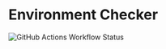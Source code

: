 # Environment Checker

![GitHub Actions Workflow Status](https://img.shields.io/github/actions/workflow/status/joe-mccarthy/environment-checker/build-test.yml?style=for-the-badge)

